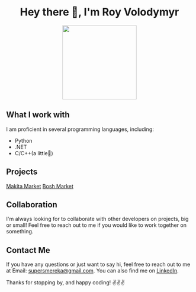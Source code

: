 <h1 align="center">Hey there 👋, I'm Roy Volodymyr</h1>
<div id="header" align="center">
  <img src="https://media.tenor.com/CgGUXc-LDc4AAAAC/hacker-pc.gif" width="200"/>
</div>

## What I work with

I am proficient in several programming languages, including:
- Python
- .NET
- C/C++(a little🤔)

## Projects

<a href="https://makita.market">Makita Market</a>
<a href="https://bosh.market">Bosh Market</a>

## Collaboration

I'm always looking for to collaborate with other developers on projects, big or small! Feel free to reach out to me if you would like to work together on something. 

## Contact Me

If you have any questions or just want to say hi, feel free to reach out to me at Email: supersmereka@gmail.com. You can also find me on [LinkedIn](https://www.linkedin.com/in/roy-volodymyr-941497241). 

Thanks for stopping by, and happy coding! ✌️✌️✌️
